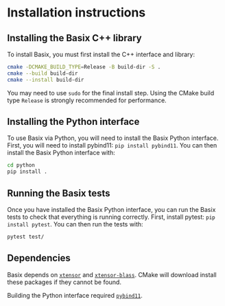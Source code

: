 # Installation instructions

## Installing the Basix C++ library

To install Basix, you must first install the C++ interface and library:

```bash
cmake -DCMAKE_BUILD_TYPE=Release -B build-dir -S .
cmake --build build-dir
cmake --install build-dir
```

You may need to use `sudo` for the final install step. Using the CMake
build type `Release` is strongly recommended for performance.


## Installing the Python interface

To use Basix via Python, you will need to install the Basix Python
interface. First, you will need to install pybind11: `pip install
pybind11`. You can then install the Basix Python interface with:

```bash
cd python
pip install .
```


## Running the Basix tests

Once you have installed the Basix Python interface, you can run the
Basix tests to check that everything is running correctly. First,
install pytest: `pip install pytest`. You can then run the tests with:

```bash
pytest test/
```


## Dependencies

Basix depends on [`xtensor`](https://github.com/xtensor-stack/xtensor)
and [`xtensor-blass`](https://github.com/xtensor-stack/xtensor-blas).
CMake will download install these packages if they cannot be found.

Building the Python interface required
[`pybind11`](https://github.com/pybind/pybind11).